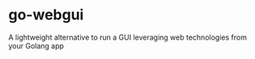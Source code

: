 # go-webgui
A lightweight alternative to run a GUI leveraging web technologies from your Golang app
